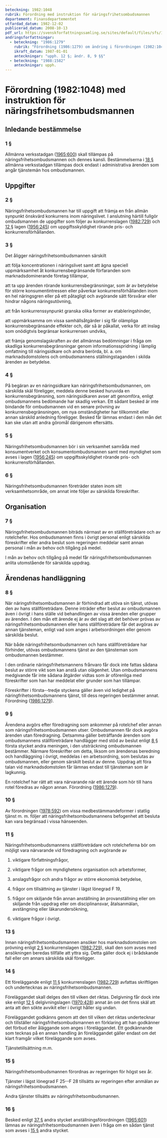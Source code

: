 ```yaml
---
beteckning: 1982:1048
rubrik: Förordning med instruktion för näringsfrihetsombudsmannen
departement: Finansdepartementet
utfardad_datum: 1982-12-02
publicerad_datum: 2008-10-13
pdf_url: https://svenskforfattningssamling.se/sites/default/files/sfs/1982-12/SFS1982-1048.pdf
andringsforfattningar:
  - beteckning: "1986:1279"
    rubrik: "Förordning (1986:1279) om ändring i förordningen (1982:1048) med instruktion för näringsfrihetsombudsmannen"
    ikraft_datum: 1987-01-01
    anteckningar: "upph. 12 §; ändr. 8, 9 §§"
  - beteckning: "1988:1582"
    anteckningar: upph.
---
```


# Förordning (1982:1048) med instruktion för näringsfrihetsombudsmannen

## Inledande bestämmelse

### 1 §

Allmänna verksstadgan ([1965:600](https://selex.se/eli/sfs/1965/600)) skall tillämpas på näringsfrihetsombudsmannen och dennes kansli. Bestämmelserna i [18 §](#18) allmänna verksstadgan tillämpas dock endast i administrativa ärenden som angår tjänstemän hos ombudsmannen.

## Uppgifter

### 2 §

Näringsfrihetsombudsmannen har till uppgift att främja en från allmän synpunkt önskvärd konkurrens inom näringslivet. I anslutning härtill fullgör ombudsmannen de uppgifter som följer av konkurrenslagen ([1982:729](https://selex.se/eli/sfs/1982/729)) och [12 §](#12) lagen ([1956:245](https://selex.se/eli/sfs/1956/245)) om uppgiftsskyldighet rörande pris- och konkurrensförhållanden.

### 3 §

Det åligger näringsfrihetsombudsmannen särskilt

att följa koncentrationen i näringslivet samt att ägna speciell uppmärksamhet åt konkurrensbegränsande förfaranden som marknadsdominerande företag tillämpar,

att ta upp ärenden rörande konkurrensbegränsningar, som är av betydelse för större konsumentintressen eller påverkar konkurrensförhållanden inom en hel näringsgren eller på ett påtagligt och avgörande sätt försvårar eller hindrar någons näringsutövning,

att från konkurrenssynpunkt granska olika former av etableringshinder,

att uppmärksamma om vissa samhällsåtgärder i sig får olämpliga konkurrensbegränsande effekter och, där så är påkallat, verka för att inslag som onödigtvis begränsar konkurrensen undviks,

att främja genomslagskraften av det allmännas bedömningar i fråga om skadliga konkurrensbegränsningar genom informationsspridning i lämplig omfattning till näringsidkare och andra berörda, bl. a. om marknadsdomstolens och ombudsmannens ställningstaganden i skilda ärenden av betydelse.

### 4 §

På begäran av en näringsidkare kan näringsfrihetsombudsmannen, om särskilda skäl föreligger, meddela denne besked huruvida en konkurrensbegränsning, som näringsidkaren avser att genomföra, enligt ombudsmannens bedömande har skadlig verkan. Ett sådant besked är inte bindande för ombudsmannen vid en senare prövning av konkurrensbegränsningen, om nya omständigheter har tillkommit eller annan särskild anledning föreligger. Besked får lämnas endast i den mån det kan ske utan att andra göromål därigenom eftersätts.

### 5 §

Näringsfrihetsombudsmannen bör i sin verksamhet samråda med konsumentverket och konsumentombudsmannen samt med myndighet som avses i lagen ([1956:245](https://selex.se/eli/sfs/1956/245)) om uppgiftsskyldighet rörande pris- och konkurrensförhållanden.

### 6 §

Näringsfrihetsombudsmannen företräder staten inom sitt verksamhetsområde, om annat inte följer av särskilda föreskrifter.

## Organisation

### 7 §

Näringsfrihetsombudsmannen biträds närmast av en ställföreträdare och av rotelchefer. Hos ombudsmannen finns i övrigt personal enligt särskilda föreskrifter eller andra beslut som regeringen meddelar samt annan personal i mån av behov och tillgång på medel.

I mån av behov och tillgång på medel får näringsfrihetsombudsmannen anlita utomstående för särskilda uppdrag.

## Ärendenas handläggning

### 8 §

När näringsfrihetsombudsmannen är förhindrad att utöva sin tjänst, utövas den av hans ställföreträdare. Denne inträder efter beslut av ombudsmannen även i övrigt i hans ställe vid behandlingen av vissa ärenden eller grupper av ärenden. I den mån ett ärende ej är av det slag att det behöver prövas av näringsfrihetsombudsmannen eller hans ställföreträdare får det avgöras av annan tjänsteman, enligt vad som anges i arbetsordningen eller genom särskilda beslut.

När både näringsfrihetsombudsmannen och hans ställföreträdare har förhinder, utövas ombudsmannens tjänst av den tjänsteman som ombudsmannen bestämmer.

I den ordinarie näringsfrihetsmannens frånvaro får dock inte fattas sådana beslut av större vikt som kan anstå utan olägenhet. Utan ombudsmannens medgivande får inte sådana åtgärder vidtas som är oförenliga med föreskrifter som han har meddelat eller grunder som han tillämpar.

Föreskrifter i första--tredje styckena gäller även vid ledighet på näringfrihetsombudsmannens tjänst, till dess regeringen bestämmer annat. Förordning ([1986:1279](https://selex.se/eli/sfs/1986/1279)).

### 9 §

Ärendena avgörs efter föredragning som ankommer på rotelchef eller annan som näringsfrihetsombudsmannen utser. Ombudsmannen får dock avgöra ärenden utan föredragning. Detsamma gäller beträffande ärenden som ombudsmannens ställföreträdare handlägger med stöd av beslut enligt [8 §](#8) första stycket andra meningen, i den utsträckning ombudsmannen bestämmer. Närmare föreskrifter om detta, liksom om ärendenas beredning och handläggning i övrigt, meddelas i en arbetsordning, som beslutas av ombudsmannen, eller genom särskilt beslut av denne. Uppdrag att föra talan vid marknadsdomstolen får lämnas endast till tjänsteman som är lagkunnig.

En rotelchef har rätt att vara närvarande när ett ärende som hör till hans rotel föredras av någon annan. Förordning ([1986:1279](https://selex.se/eli/sfs/1986/1279)).

### 10 §

Av förordningen ([1978:592](https://selex.se/eli/sfs/1978/592)) om vissa medbestämmandeformer i statlig tjänst m. m. följer att näringsfrihetsombudsmannens befogenhet att besluta kan vara begränsad i vissa hänseenden.

### 11 §

Näringsfrihetsombudsmannens ställföreträdare och rotelcheferna bör om möjligt vara närvarande vid föredragning och avgörande av

1. viktigare författningsfrågor,

2. viktigare frågor om myndighetens organisation och arbetsformer,

3. anslagsfrågor och andra frågor av större ekonomisk betydelse,

4. frågor om tillsättning av tjänster i lägst lönegrad F 19,

5. frågor om skiljande från annan anställning än provanställning eller om skiljande från uppdrag eller om disciplinansvar, åtalsanmälan, avstängning eller läkarundersökning,

6. viktigare frågor i övrigt.

### 13 §

Innan näringsfrihetsombudsmannen ansöker hos marknadsdomstolen om prövning enligt [2 §](#2) konkurrenslagen ([1982:729](https://selex.se/eli/sfs/1982/729)), skall den som avses med ansökningen beredas tillfälle att yttra sig. Detta gäller dock ej i brådskande fall eller om annars särskilda skäl föreligger.

### 14 §

Ett föreläggande enligt [11 §](#11) konkurrenslagen ([1982:729](https://selex.se/eli/sfs/1982/729)) avfattas skriftligen och undertecknas av näringsfrihetsombudsmannen.

Föreläggandet skall delges den till vilken det riktas. Delgivning får dock inte ske enligt [12 §](#12) delgivningslagen ([1970:428](https://selex.se/eli/sfs/1970/428)) annat än om det finns skäl att anta att den sökte avvikit eller i övrigt håller sig undan.

Föreläggandet godkänns genom att den till vilken det riktas undertecknar och tillställer näringsfrihetsombudsmannen en förklaring att han godkänner det förbud eller åläggande som anges i föreläggandet. Ett godkännande som tecknas på en annan handling än föreläggandet gäller endast om det klart framgår vilket föreläggande som avses.

Tjänstetillsättning m.m.

### 15 §

Näringsfrihetsombudsmannen förordnas av regeringen för högst sex år.

Tjänster i lägst lönegrad F 25--F 28 tillsätts av regeringen efter anmälan av näringsfrihetsombudsmannen.

Andra tjänster tillsätts av näringsfrihetsombudsmannen.

### 16 §

Besked enligt [37 §](#37) andra stycket anställningsförordningen ([1965:601](https://selex.se/eli/sfs/1965/601)) lämnas av näringsfrihetsombudsmannen även i fråga om en sådan tjänst som avses i [15 §](#15) andra stycket.